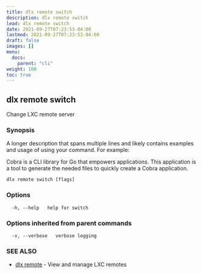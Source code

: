 ```yaml
---
title: dlx remote switch
description: dlx remote switch
lead: dlx remote switch
date: 2021-09-27T07:23:53-04:00
lastmod: 2021-09-27T07:23:53-04:00
draft: false
images: []
menu:
  docs:
    parent: "cli"
weight: 100
toc: true
---
```

## dlx remote switch

Change LXC remote server

### Synopsis

A longer description that spans multiple lines and likely contains examples
and usage of using your command. For example:

Cobra is a CLI library for Go that empowers applications.
This application is a tool to generate the needed files
to quickly create a Cobra application.

```
dlx remote switch [flags]
```

### Options

```
  -h, --help   help for switch
```

### Options inherited from parent commands

```
  -v, --verbose   verbose logging
```

### SEE ALSO

* [dlx remote](/docs/cmd/dlx_remote)	 - View and manage LXC remotes


